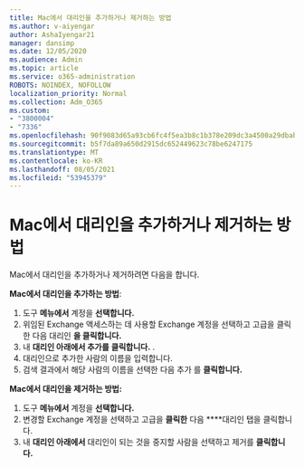 ```yaml
---
title: Mac에서 대리인을 추가하거나 제거하는 방법
ms.author: v-aiyengar
author: AshaIyengar21
manager: dansimp
ms.date: 12/05/2020
ms.audience: Admin
ms.topic: article
ms.service: o365-administration
ROBOTS: NOINDEX, NOFOLLOW
localization_priority: Normal
ms.collection: Adm_O365
ms.custom:
- "3800004"
- "7336"
ms.openlocfilehash: 90f9083d65a93cb6fc4f5ea3b8c1b378e209dc3a4500a29dbab04ef958ea93c7
ms.sourcegitcommit: b5f7da89a650d2915dc652449623c78be6247175
ms.translationtype: MT
ms.contentlocale: ko-KR
ms.lasthandoff: 08/05/2021
ms.locfileid: "53945379"
---
```

# <a name="how-to-add-or-remove-a-delegate-in-mac"></a>Mac에서 대리인을 추가하거나 제거하는 방법

Mac에서 대리인을 추가하거나 제거하려면 다음을 합니다.

**Mac에서 대리인을 추가하는 방법**:

1. 도구 **메뉴에서** 계정을 **선택합니다.**
1. 위임된 Exchange 액세스하는 데 사용할 Exchange 계정을 선택하고 고급을 클릭한 다음 대리인 **을 클릭합니다.**
1. 내 **대리인 아래에서 추가를** **클릭합니다.** .
1. 대리인으로 추가한 사람의 이름을 입력합니다.
1. 검색 결과에서 해당 사람의 이름을 선택한 다음 추가 를 **클릭합니다.**
 
**Mac에서 대리인을 제거하는 방법:**

1. 도구 **메뉴에서** 계정을 **선택합니다.**
1. 변경할 Exchange 계정을 선택하고 고급을 **클릭한** 다음 ****대리인 탭을 클릭합니다.
1. 내 **대리인 아래에서** 대리인이 되는 것을 중지할 사람을 선택하고 제거를 **클릭합니다.**
